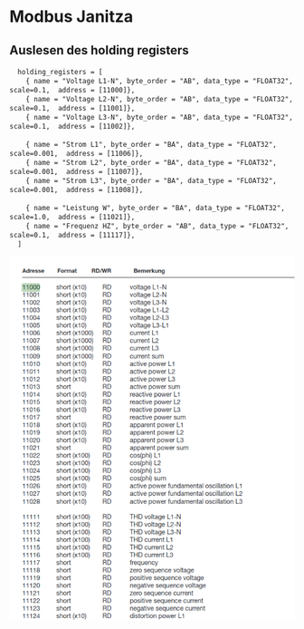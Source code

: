 # Modbus Janitza


## Auslesen des holding registers

```
  holding_registers = [
    { name = "Voltage L1-N", byte_order = "AB", data_type = "FLOAT32", scale=0.1,  address = [11000]},
    { name = "Voltage L2-N", byte_order = "AB", data_type = "FLOAT32", scale=0.1,  address = [11001]},
    { name = "Voltage L3-N", byte_order = "AB", data_type = "FLOAT32", scale=0.1,  address = [11002]},

    { name = "Strom L1", byte_order = "BA", data_type = "FLOAT32", scale=0.001,  address = [11006]},
    { name = "Strom L2", byte_order = "BA", data_type = "FLOAT32", scale=0.001,  address = [11007]},
    { name = "Strom L3", byte_order = "BA", data_type = "FLOAT32", scale=0.001,  address = [11008]},

    { name = "Leistung W", byte_order = "BA", data_type = "FLOAT32", scale=1.0,  address = [11021]},
    { name = "Frequenz HZ", byte_order = "AB", data_type = "FLOAT32", scale=0.1,  address = [11117]},
  ]

```

![Codes](https://github.com/guggenbergerME/linux_codes/blob/main/Einrichten%20%26%20Programme/TIG_Stack/Telegraf/modbus/Janitza/Adressen_Bus.png)

